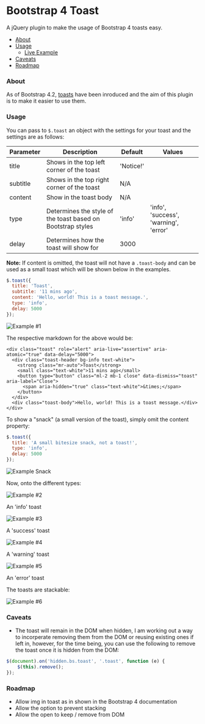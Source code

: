 # Bootstrap 4 Toast
A jQuery plugin to make the usage of Bootstrap 4 toasts easy.

* [About](#about)
* [Usage](#usage)
  * [Live Example](https://OliveEuphoricTriggers--five-nine.repl.co)
* [Caveats](#caveats)
* [Roadmap](#roadmap)


### About

As of Bootstrap 4.2, [toasts](https://getbootstrap.com/docs/4.2/components/toasts/) have been inroduced and the aim of this plugin is to make it easier to use them.

### Usage

You can pass to `$.toast` an object with the settings for your toast and the settings are as follows:

| Parameter     |Description| Default | Values |
| ------------- |-----------| -------  |---------
| title         | Shows in the top left corner of the toast | 'Notice!'|        |
| subtitle      | Shows in the top right corner of the toast| N/A      |        |
| content       | Show in the toast body | N/A      |
| type          | Determines the style of the toast based on Bootstrap styles | 'info'   | 'info', 'success', 'warning', 'error'
| delay         | Determines how the toast will show for | 3000

**Note:** If content is omitted, the toast will not have a `.toast-body` and can be used as a small toast which will be shown below in the examples.

```javascript
$.toast({
  title: 'Toast',
  subtitle: '11 mins ago',
  content: 'Hello, world! This is a toast message.',
  type: 'info',
  delay: 5000
});
```

![Example #1](https://i.gyazo.com/20fbdf05b57af4a76e28f66047fe6591.png)

The respective markdown for the above would be:

```
<div class="toast" role="alert" aria-live="assertive" aria-atomic="true" data-delay="5000">
  <div class="toast-header bg-info text-white">
    <strong class="mr-auto">Toast</strong>
    <small class="text-white">11 mins ago</small>
    <button type="button" class="ml-2 mb-1 close" data-dismiss="toast" aria-label="Close">
      <span aria-hidden="true" class="text-white">&times;</span>
    </button>
  </div>
  <div class="toast-body">Hello, world! This is a toast message.</div>
</div>
```

To show a "snack" (a small version of the toast), simply omit the content property:

```javascript
$.toast({
  title: 'A small bitesize snack, not a toast!',
  type: 'info',
  delay: 5000
});
```

![Example Snack](https://i.gyazo.com/e707a35836553aa9dec96025eb332ac1.png)

Now, onto the different types:

![Example #2](https://i.gyazo.com/20fbdf05b57af4a76e28f66047fe6591.png)

An 'info' toast

![Example #3](https://i.gyazo.com/51b708cb610e603f61b80a6008a45729.png)

A 'success' toast

![Example #4](https://i.gyazo.com/0844e5f70f1e73416fb38be134144844.png)

A 'warning' toast

![Example #5](https://i.gyazo.com/8ee70ce1203d112a9a30ac53e350d54d.png)

An 'error' toast

The toasts are stackable:

![Example #6](https://i.gyazo.com/da0e40283269c3c38de605b7c938fa95.png)

### Caveats

* The toast will remain in the DOM when hidden, I am working out a way to incorperate removing them from the DOM or reusing existing ones if left in, however, for the time being, you can use the following to remove the toast once it is hidden from the DOM:

```javascript
$(document).on('hidden.bs.toast', '.toast', function (e) {
    $(this).remove();
});
```

### Roadmap

* Allow img in toast as in shown in the Bootstrap 4 documentation
* Allow the option to prevent stacking
* Allow the open to keep / remove from DOM
